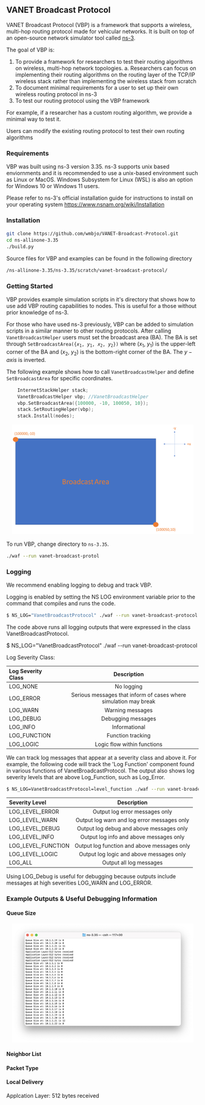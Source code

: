 ## VANET Broadcast Protocol

VANET Broadcast Protocol (VBP) is a framework that supports a wireless, multi-hop routing protocol made for vehicular networks. It is built on top of an open-source network simulator tool called [ns-3](https://www.nsnam.org/about/).

The goal of VBP is:

1. To provide a framework for researchers to test their routing algorithms on wireless, multi-hop network topologies. 
    a. Researchers can focus on implementing their routing algorithms on the routing layer of the TCP/IP wireless stack rather than implementing the wireless stack from scratch
2. To document minimal requirements for a user to set up their own wireless routing protocol in ns-3
3. To test our routing protocol using the VBP framework

For example, if a researcher has a custom routing algorithm, we provide a minimal way to test it.



Users can modify the existing routing protocol to test their own routing algorithms 

### Requirements
VBP was built using ns-3 version 3.35. ns-3 supports unix based enviornments and it is recommended to use a unix-based environment such as Linux or MacOS. Windows Subsystem for Linux (WSL) is also an option for Windows 10 or Windows 11 users. 

Please refer to ns-3's official installation guide for instructions to install on your operating system
https://www.nsnam.org/wiki/Installation


### Installation

```bash
git clone https://github.com/wmbjo/VANET-Broadcast-Protocol.git
cd ns-allinone-3.35
./build.py
```

Source files for VBP and examples can be found in the following directory
```bash
/ns-allinone-3.35/ns-3.35/scratch/vanet-broadcast-protocol/
```


### Getting Started
VBP provides example simulation scripts in it's directory that shows how to use add VBP routing capabilities to nodes. This is useful for a those without prior knowledge of ns-3.

For those who have used ns-3 previously, VBP can be added to simulation scripts in a similar manner to other routing protocols.
After calling <code>VanetBroadcastHelper</code> users must set the broadcast area (BA).
The BA is set through <code>SetBroadcastArea({$x_{1}$, $y_{1}$, $x_{2}$, $y_{2}$})</code> where ($x_1$, $y_1$) is the upper-left corner of the BA and ($x_2$, $y_2$) is the bottom-right corner of the BA. The $y-axis$ is inverted.

The following example shows how to call <code>VanetBroadcastHelper</code> and define <code>SetBroadcastArea</code> for specific coordinates. 
```c++
    InternetStackHelper stack;
    VanetBroadcastHelper vbp; //VanetBroadcastHelper
    vbp.SetBroadcastArea({100000, -10, 100050, 10});
    stack.SetRoutingHelper(vbp);
    stack.Install(nodes);
```

<center>
<img src="BA_diagram.png" alt="drawing" width="475"/>
</center>



To run VBP, change directory to `ns-3.35`. 
```bash
./waf --run vanet-broadcast-protol
```


### Logging

We recommend enabling logging to debug and track VBP.  

Logging is enabled by setting the NS LOG environment variable prior to the command that compiles and runs the code.

```bash
$ NS_LOG="VanetBroadcastProtocol" ./waf --run vanet-broadcast-protocol
```


The code above runs all logging outputs that were expressed in the class VanetBroadcastProtocol.


$ NS_LOG="VanetBroadcastProtocol" ./waf --run vanet-broadcast-protocol



Log Severity Class:


| Log Severity Class | Description | 
| :---        |    :----:  |  
| LOG_NONE      | No logging    | 
| LOG_ERROR   | Serious messages that inform of cases where simulation may break |
| LOG_WARN   | Warning messages     |
| LOG_DEBUG   | Debugging messages   |
| LOG_INFO   | Informational   |
| LOG_FUNCTION   | Function tracking    |
| LOG_LOGIC   | Logic flow within functions  |


We can track log messages that appear at a severity class and above it. For example, the following code will track the 'Log Function' component found in various functions of VanetBroadcastProtocol. The output also shows log severity levels that are above Log\_Function, such as Log\_Error.


```bash
$ NS_LOG=VanetBroadcastProtocol=level_function ./waf --run vanet-broadcast-protocol
```

| Severity Level | Description | 
| :---        |    :----:  |  
| LOG_LEVEL_ERROR      | Output log error messages only  | 
| LOG_LEVEL_WARN     | Output log warn and log error messages only    | 
| LOG_LEVEL_DEBUG      | Output log debug and above messages only   | 
| LOG_LEVEL_INFO      |  Output log info and above messages only   | 
| LOG_LEVEL_FUNCTION      |  Output log function and above messages only    | 
| LOG_LEVEL_LOGIC      |  Output log logic and above messages only    | 
| LOG_ALL      | Output all log messages    | 


Using LOG\_Debug is useful for debugging because outputs include messages at high severities LOG_WARN and LOG_ERROR.




### Example Outputs & Useful Debugging Information



#### Queue Size


<center>
<img src="TerminalOutput_QueueSize.png" alt="drawing" width="475"/>
</center>



#### Neighbor List



#### Packet Type


#### Local Delivery



Applcation Layer: 512 bytes received


